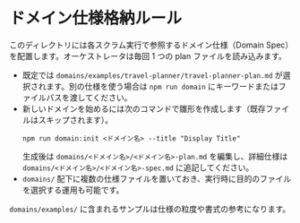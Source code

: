 # ドメイン仕様格納ルール

このディレクトリには各スクラム実行で参照するドメイン仕様（Domain Spec）を配置します。オーケストレータは毎回 1 つの plan ファイルを読み込みます。

- 既定では `domains/examples/travel-planner/travel-planner-plan.md` が選択されます。別の仕様を使う場合は `npm run domain` にキーワードまたはファイルパスを渡してください。
- 新しいドメインを始めるには次のコマンドで雛形を作成します（既存ファイルはスキップされます）。
  ```
  npm run domain:init <ドメイン名> --title "Display Title"
  ```
  生成後は `domains/<ドメイン名>/<ドメイン名>-plan.md` を編集し、詳細仕様は `domains/<ドメイン名>/<ドメイン名>-spec.md` に追記してください。
- `domains/` 配下に複数の仕様ファイルを置いておき、実行時に目的のファイルを選択する運用も可能です。

`domains/examples/` に含まれるサンプルは仕様の粒度や書式の参考になります。
